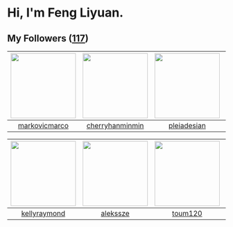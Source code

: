 # Hi, I'm Feng Liyuan.

## My Followers ([117](https://github.com/SunRunAway?tab=followers))

| <img src="https://avatars.githubusercontent.com/u/52882128?v=4" width="150" height="150" /> | <img src="https://avatars.githubusercontent.com/u/83270523?v=4" width="150" height="150" /> | <img src="https://avatars.githubusercontent.com/u/46620760?v=4" width="150" height="150" /> | <img src="https://avatars.githubusercontent.com/u/71307974?v=4" width="150" height="150" /> |
| :-----------------------------------------------------------------------------------------: | :-----------------------------------------------------------------------------------------: | :-----------------------------------------------------------------------------------------: | :-----------------------------------------------------------------------------------------: |
|                      [markovicmarco](https://github.com/markovicmarco)                      |                    [cherryhanminmin](https://github.com/cherryhanminmin)                    |                        [pleiadesian](https://github.com/pleiadesian)                        |                       [StevenJokess](https://github.com/StevenJokess)                       |

| <img src="https://avatars.githubusercontent.com/u/58126365?v=4" width="150" height="150" /> | <img src="https://avatars.githubusercontent.com/u/65283311?v=4" width="150" height="150" /> | <img src="https://avatars.githubusercontent.com/u/57785890?v=4" width="150" height="150" /> | <img src="https://avatars.githubusercontent.com/u/119645983?v=4" width="150" height="150" /> |
| :-----------------------------------------------------------------------------------------: | :-----------------------------------------------------------------------------------------: | :-----------------------------------------------------------------------------------------: | :------------------------------------------------------------------------------------------: |
|                       [kellyraymond](https://github.com/kellyraymond)                       |                           [alekssze](https://github.com/alekssze)                           |                            [toum120](https://github.com/toum120)                            |                                [zcrv](https://github.com/zcrv)                               |